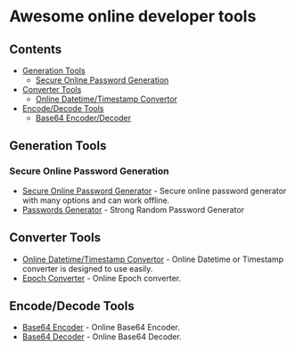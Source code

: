 # Awesome online developer tools

## Contents
- [Generation Tools](#generation-tools)
	- [Secure Online Password Generation](#secure-online-password-generation)
- [Converter Tools](#converter-tools)
	- [Online Datetime/Timestamp Convertor](#secure-online-password-generation)
- [Encode/Decode Tools](#converter-tools)
	- [Base64 Encoder/Decoder](#secure-online-password-generation)
  
## Generation Tools

### Secure Online Password Generation
- [Secure Online Password Generator](https://thedevband.com/generate-password.html) - Secure online password generator with many options and can work offline.
- [Passwords Generator](https://passwordsgenerator.net/) - Strong Random Password Generator

## Converter Tools

- [Online Datetime/Timestamp Convertor](https://thedevband.com/datetime-timestamp-epoch-converter.html) - Online Datetime or Timestamp converter is designed to use easily.
- [Epoch Converter](https://www.epochconverter.com/#tools) - Online Epoch converter.

## Encode/Decode Tools

- [Base64 Encoder](https://thedevband.com/base64-encode.html) - Online Base64 Encoder.
- [Base64 Decoder](https://thedevband.com/base64-decode.html) - Online Base64 Decoder.
